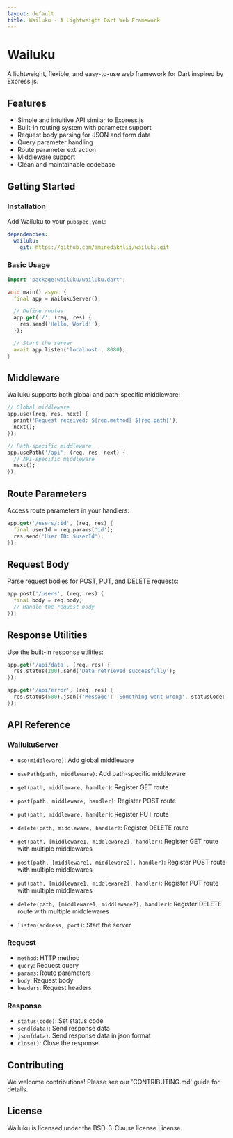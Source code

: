 ```yaml
---
layout: default
title: Wailuku - A Lightweight Dart Web Framework
---
```


# Wailuku

A lightweight, flexible, and easy-to-use web framework for Dart inspired by Express.js.

## Features

- Simple and intuitive API similar to Express.js
- Built-in routing system with parameter support
- Request body parsing for JSON and form data
- Query parameter handling
- Route parameter extraction
- Middleware support
- Clean and maintainable codebase

## Getting Started

### Installation

Add Wailuku to your `pubspec.yaml`:

```yaml
dependencies:
  wailuku:
    git: https://github.com/aminedakhlii/wailuku.git
```

### Basic Usage

```dart
import 'package:wailuku/wailuku.dart';

void main() async {
  final app = WailukuServer();

  // Define routes
  app.get('/', (req, res) {
    res.send('Hello, World!');
  });

  // Start the server
  await app.listen('localhost', 8080);
}
```

## Middleware

Wailuku supports both global and path-specific middleware:

```dart
// Global middleware
app.use((req, res, next) {
  print('Request received: ${req.method} ${req.path}');
  next();
});

// Path-specific middleware
app.usePath('/api', (req, res, next) {
  // API-specific middleware
  next();
});
```

## Route Parameters

Access route parameters in your handlers:

```dart
app.get('/users/:id', (req, res) {
  final userId = req.params['id'];
  res.send('User ID: $userId');
});
```

## Request Body

Parse request bodies for POST, PUT, and DELETE requests:

```dart
app.post('/users', (req, res) {
  final body = req.body;
  // Handle the request body
});
```

## Response Utilities

Use the built-in response utilities:

```dart
app.get('/api/data', (req, res) {
  res.status(200).send('Data retrieved successfully');
});

app.get('/api/error', (req, res) {
  res.status(500).json({'Message': 'Something went wrong', statusCode: 500});
});
```

## API Reference

### WailukuServer

- `use(middleware)`: Add global middleware
- `usePath(path, middleware)`: Add path-specific middleware
- `get(path, middleware, handler)`: Register GET route
- `post(path, middleware, handler)`: Register POST route
- `put(path, middleware, handler)`: Register PUT route
- `delete(path, middleware, handler)`: Register DELETE route
- `get(path, [middleware1, middleware2], handler)`: Register GET route with multiple middlewares
- `post(path, [middleware1, middleware2], handler)`: Register POST route with multiple middlewares
- `put(path, [middleware1, middleware2], handler)`: Register PUT route with multiple middlewares
- `delete(path, [middleware1, middleware2], handler)`: Register DELETE route with multiple middlewares

- `listen(address, port)`: Start the server

### Request

- `method`: HTTP method
- `query`: Request query
- `params`: Route parameters
- `body`: Request body
- `headers`: Request headers

### Response

- `status(code)`: Set status code
- `send(data)`: Send response data
- `json(data)`: Send response data in json format
- `close()`: Close the response

## Contributing

We welcome contributions! Please see our 'CONTRIBUTING.md' guide for details.

## License

Wailuku is licensed under the BSD-3-Clause license License. 